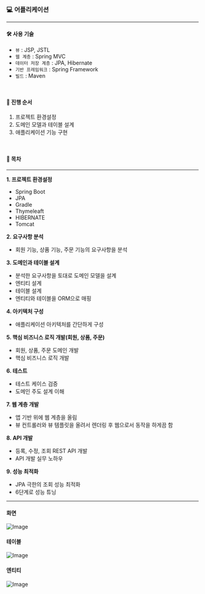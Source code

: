 ### 💻 어플리케이션

---

#### 🛠️ 사용 기술
- `뷰` : JSP, JSTL
- `웹 계층` : Spring MVC
- `데이터 저장 계층` : JPA, Hibernate
- `기반 프레임워크` : Spring Framework 
- `빌드` : Maven

<br/>

#### 🔎 진행 순서
1. 프로젝트 환경설정
2. 도메인 모델과 테이블 설계
3. 애플리케이션 기능 구현

<br/>

#### 📃 목차

---

**1. 프로젝트 환경설정**
- Spring Boot 
- JPA 
- Gradle 
- Thymeleaft 
- HIBERNATE 
- Tomcat

**2. 요구사항 분석**
- 회원 기능, 상품 기능, 주문 기능의 요구사항을 분석

**3. 도메인과 테이블 설계**
- 분석한 요구사항을 토대로 도메인 모델을 설계 
- 엔티티 설계 
- 테이블 설계 
- 엔티티와 테이블을 ORM으로 매핑

**4. 아키텍처 구성**
- 애플리케이션 아키텍처를 간단하게 구성

**5. 핵심 비즈니스 로직 개발(회원, 상품, 주문)**
- 회원, 상품, 주문 도메인 개발
- 핵심 비즈니스 로직 개발

**6. 테스트**
- 테스트 케이스 검증
- 도메인 주도 설계 이해

**7. 웹 계층 개발**
- 앱 기반 위에 웹 계층을 올림
- 뷰 컨트롤러와 뷰 템플릿을 올려서 렌더링 후 웹으로서 동작을 하게끔 함

**8. API 개발**
- 등록, 수정, 조회 REST API 개발
- API 개발 실무 노하우

**9. 성능 최적화**
- JPA 극한의 조회 성능 최적화
- 6단계로 성능 튜닝

---

#### 화면
![Image](https://github.com/user-attachments/assets/56f269ff-17c6-421b-8342-014837a534d0)

#### 테이블
![Image](https://github.com/user-attachments/assets/580ef871-81e2-4406-84e1-682be0aa9818)

#### 엔티티
![Image](https://github.com/user-attachments/assets/8fe08e3a-be3e-44ea-bb91-68ff5358a343)


